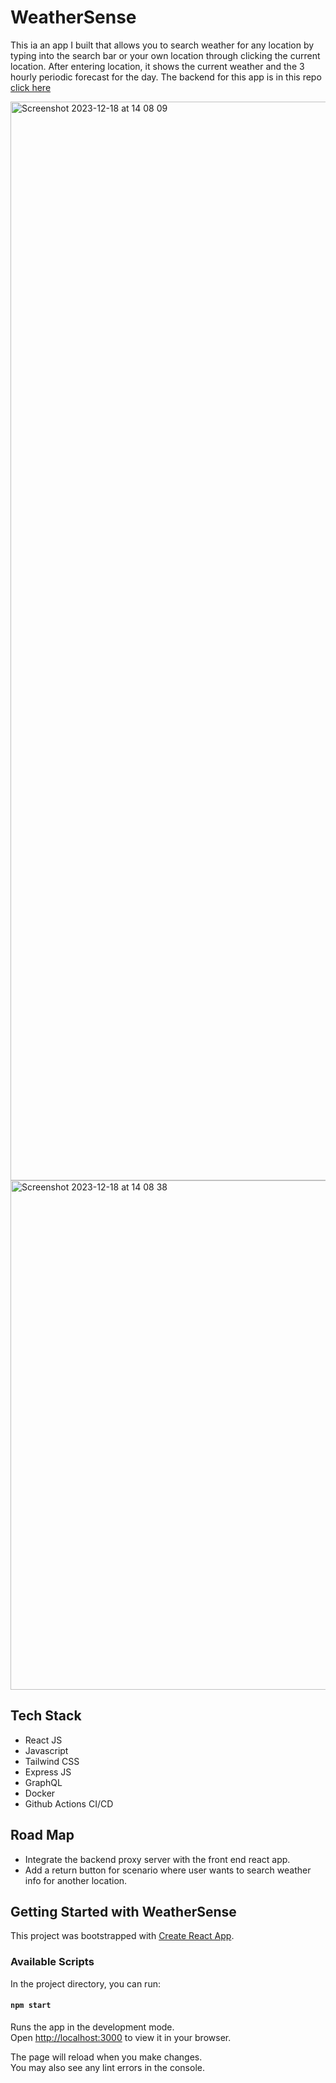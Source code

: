 # WeatherSense 
<div><p>This ia an app I built that allows you to search weather for any location by typing into the search bar or your own location through clicking the current location. After entering location, it shows the current weather and the 3 hourly periodic forecast for the day. The backend for this app is in this repo <a href="https://github.com/fidaa-mahboob/weathersense-proxy-server">click here</a></p>
</div>
<img width="1726" alt="Screenshot 2023-12-18 at 14 08 09" src="https://github.com/fidaa-mahboob/weathersense/assets/151159499/1a79dbcc-011e-417b-9574-d35b514c80c8">
</br>
<img width="815" alt="Screenshot 2023-12-18 at 14 08 38" src="https://github.com/fidaa-mahboob/weathersense/assets/151159499/df59f70b-06c8-436b-91af-630bc04ebf6a">

## Tech Stack

<ul>
  <li>React JS</li>
  <li>Javascript</li>
  <li>Tailwind CSS</li>
  <li>Express JS</li>
  <li>GraphQL</li>
  <li>Docker</li>
  <li>Github Actions CI/CD</li>
</ul>

## Road Map 

- Integrate the backend proxy server with the front end react app.
- Add a return button for scenario where user wants to search weather info for another location. 

## Getting Started with WeatherSense

This project was bootstrapped with [Create React App](https://github.com/facebook/create-react-app).

### Available Scripts

In the project directory, you can run:

#### `npm start`

Runs the app in the development mode.\
Open [http://localhost:3000](http://localhost:3000) to view it in your browser.

The page will reload when you make changes.\
You may also see any lint errors in the console.

